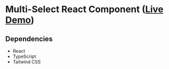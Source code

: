 # Multi-Select React Component ([Live Demo](https://select-omega.vercel.app/))

## Dependencies

- React
- TypeScript
- Tailwind CSS
